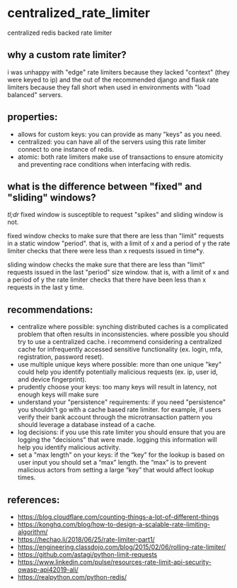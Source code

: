 # centralized_rate_limiter
centralized redis backed rate limiter


## why a custom rate limiter?
i was unhappy with "edge" rate limiters because they lacked "context" (they were keyed to ip) and the out of the recommended django and flask rate limiters because they fall short when used in environments with "load balanced" servers.


## properties:
- allows for custom keys: you can provide as many "keys" as you need.
- centralized: you can have all of the servers using this rate limiter connect to one instance of redis.
- atomic: both rate limiters make use of transactions to ensure atomicity and preventing race conditions when interfacing with redis.


## what is the difference between "fixed" and "sliding" windows?
*tl;dr* fixed window is susceptible to request "spikes" and sliding window is not.

fixed window checks to make sure that there are less than "limit" requests in a static window "period". that is, with a limit of x and a period of y the rate limiter checks that there were less than x requests issued in time*y.

sliding window checks the make sure that there are less than "limit" requests issued in the last "period" size window. that is, with a limit of x and a period of y the rate limiter checks that there have been less than x requests in the last y time.


## recommendations:
- centralize where possible: synching distributed caches is a complicated problem that often results in inconsistencies. where possible you should try to use a centralized cache. i recommend considering a centralized cache for infrequently accessed sensitive functionality (ex. login, mfa, registration, password reset).
- use multiple unique keys where possible: more than one unique "key" could help you identify potentially malicious requests (ex. ip, user id, and device fingerprint). 
- prudently choose your keys: too many keys will result in latency, not enough keys will make sure 
- understand your "persistence" requirements: if you need "persistence" you shouldn't go with a cache based rate limiter. for example, if users verify their bank account through the microtransaction pattern you should leverage a database instead of a cache.
- log decisions: if you use this rate limiter you should ensure that you are logging the "decisions" that were made. logging this information will help you identify malicious activity. 
- set a "max length" on your keys: if the “key” for the lookup is based on user input you should set a “max” length. the “max” is to prevent malicious actors from setting a large “key” that would affect lookup times.


## references: 
- https://blog.cloudflare.com/counting-things-a-lot-of-different-things	
- https://konghq.com/blog/how-to-design-a-scalable-rate-limiting-algorithm/
- https://hechao.li/2018/06/25/rate-limiter-part1/
- https://engineering.classdojo.com/blog/2015/02/06/rolling-rate-limiter/
- https://github.com/astagi/python-limit-requests
- https://www.linkedin.com/pulse/resources-rate-limit-api-security-owasp-api42019-ali/
- https://realpython.com/python-redis/

